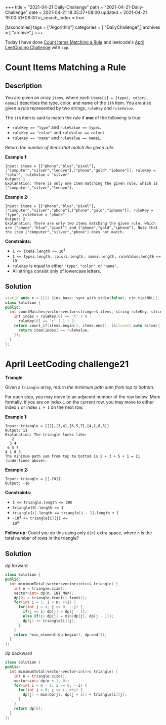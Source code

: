 +++
title = "2021-04-21 Daily-Challenge"
path = "2021-04-21-Daily-Challenge"
date = 2021-04-21 18:35:27+08:00
updated = 2021-04-21 19:00:51+08:00
in_search_index = true

[taxonomies]
tags = ["Algorithm"]
categories = [ "DailyChallenge",]
archives = [ "archive",]
+++

Today I have done [Count Items Matching a Rule](https://leetcode.com/problems/count-items-matching-a-rule/)  and leetcode's [April LeetCoding Challenge](https://leetcode.com/explore/challenge/card/april-leetcoding-challenge-2021/595/week-3-april-15th-april-21st/3715/) with `cpp`.

<!-- more -->

# Count Items Matching a Rule

## Description

You are given an array `items`, where each `items[i] = [typei, colori, namei]` describes the type, color, and name of the `ith` item. You are also given a rule represented by two strings, `ruleKey` and `ruleValue`.

The `ith` item is said to match the rule if **one** of the following is true:

- `ruleKey == "type"` and `ruleValue == typei`.
- `ruleKey == "color"` and `ruleValue == colori`.
- `ruleKey == "name"` and `ruleValue == namei`.

Return *the number of items that match the given rule*.

 

**Example 1:**

```
Input: items = [["phone","blue","pixel"],["computer","silver","lenovo"],["phone","gold","iphone"]], ruleKey = "color", ruleValue = "silver"
Output: 1
Explanation: There is only one item matching the given rule, which is ["computer","silver","lenovo"].
```

**Example 2:**

```
Input: items = [["phone","blue","pixel"],["computer","silver","phone"],["phone","gold","iphone"]], ruleKey = "type", ruleValue = "phone"
Output: 2
Explanation: There are only two items matching the given rule, which are ["phone","blue","pixel"] and ["phone","gold","iphone"]. Note that the item ["computer","silver","phone"] does not match.
```

 

**Constraints:**

- <code>1 <= items.length <= 10<sup>4</sup></code>
- `1 <= typei.length, colori.length, namei.length, ruleValue.length <= 10`
- `ruleKey` is equal to either `"type"`, `"color"`, or `"name"`.
- All strings consist only of lowercase letters.

## Solution

``` cpp
static auto x = []() {ios_base::sync_with_stdio(false); cin.tie(NULL); return NULL; }();
class Solution {
public:
  int countMatches(vector<vector<string>>& items, string ruleKey, string ruleValue) {
    int index = ruleKey[0] == 't' ? 0 :
      ruleKey[0] == 'c' ? 1 : 2;
    return count_if(items.begin(), items.end(), [&](const auto &item){
      return item[index] == ruleValue;
    });
  }
};
```

# April LeetCoding challenge21

**Triangle**

Given a `triangle` array, return *the minimum path sum from top to bottom*.

For each step, you may move to an adjacent number of the row below. More formally, if you are on index `i` on the current row, you may move to either index `i` or index `i + 1` on the next row.

 

**Example 1:**

```
Input: triangle = [[2],[3,4],[6,5,7],[4,1,8,3]]
Output: 11
Explanation: The triangle looks like:
   2
  3 4
 6 5 7
4 1 8 3
The minimum path sum from top to bottom is 2 + 3 + 5 + 1 = 11 (underlined above).
```

**Example 2:**

```
Input: triangle = [[-10]]
Output: -10
```

 

**Constraints:**

- `1 <= triangle.length <= 200`
- `triangle[0].length == 1`
- `triangle[i].length == triangle[i - 1].length + 1`
- <code>-10<sup>4</sup> <= triangle[i][j] <= 10<sup>4</sup></code>

 

**Follow up:** Could you do this using only `O(n)` extra space, where `n` is the total number of rows in the triangle?

## Solution

dp forward

``` cpp
class Solution {
public:
  int minimumTotal(vector<vector<int>>& triangle) {
    int n = triangle.size();
    vector<int> dp(n, INT_MAX);
    dp[0] = triangle.front().front();
    for(int i = 1; i < n; ++i) {
      for(int j = i; j >= 0; --j) {
        if(j == i) dp[j] = dp[j - 1];
        else if(j) dp[j] = min(dp[j], dp[j - 1]);
        dp[j] += triangle[i][j];
      }
    }
    return *min_element(dp.begin(), dp.end());
  }
};
```

dp backward

``` cpp
class Solution {
public:
  int minimumTotal(vector<vector<int>>& triangle) {
    int n = triangle.size();
    vector<int> dp(n + 1, 0);
    for(int i = n - 1; i >= 0; --i) {
      for(int j = 0; j <= i; ++j) {
        dp[j] = min(dp[j], dp[j + 1]) + triangle[i][j];
      }
    }
    return dp[0];
  }
};
```
